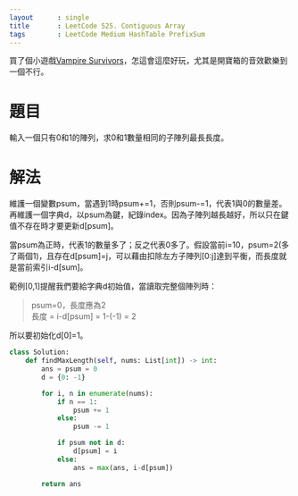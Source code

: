 ```yaml
---
layout      : single
title       : LeetCode 525. Contiguous Array
tags 		: LeetCode Medium HashTable PrefixSum
---
```

買了個小遊戲[Vampire Survivors](https://store.steampowered.com/app/1794680/Vampire_Survivors/)，怎這會這麼好玩，尤其是開寶箱的音效歡樂到一個不行。

# 題目
輸入一個只有0和1的陣列，求0和1數量相同的子陣列最長長度。

# 解法
維護一個變數psum，當遇到1時psum+=1，否則psum-=1，代表1與0的數量差。  
再維護一個字典d，以psum為鍵，紀錄index。因為子陣列越長越好，所以只在鍵值不存在時才要更新d[psum]。  

當psum為正時，代表1的數量多了；反之代表0多了。假設當前i=10，psum=2(多了兩個1)，且存在d[psum]=j，可以藉由扣除左方子陣列[0:j]達到平衡，而長度就是當前索引i-d[sum]。  

範例[0,1]提醒我們要給字典d初始值，當讀取完整個陣列時：  
>psum=0，長度應為2  
長度 = i-d[psum] = 1-(-1) = 2  

所以要初始化d[0]=1。


```python
class Solution:
    def findMaxLength(self, nums: List[int]) -> int:
        ans = psum = 0
        d = {0: -1}

        for i, n in enumerate(nums):
            if n == 1:
                psum += 1
            else:
                psum -= 1

            if psum not in d:
                d[psum] = i
            else:
                ans = max(ans, i-d[psum])

        return ans
```

